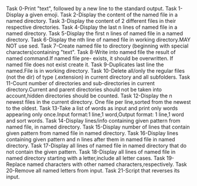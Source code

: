 Task 0-Print "text", followed by a new line to the standard output.
Task 1-Display a given emoji.
Task 2-Display the content of the named file in a named directory.
Task 3-Display the content of 2 different files in their respective directories.
Task 4-Display the last n lines of named file in a named directory.
Task 5-Display the first n lines of named file in a named directory.
Task 6-Display the nth line of named file in working directory.MAY NOT use sed.
Task 7-Create named file to directory (beginning with special characters)containing "text".
Task 8-Write into named file the result of named command.If named file pre- exists, it should be overwritten. If named file does not exist create it.
Task 9-Duplicates last line the named.File is in working directory.
Task 10-Delete all/only the regular files (not the dir) of type (.extension) in current directory and all subfolders.
Task 11-Count number of directories and sub-directories in current directory.Current and parent directories should not be taken into account,hidden directories should be counted.
Task 12-Display the n newest files in the current directory. One file per line,sorted from the newest to the oldest.
Task 13-Take a list of words as input and print only words appearing only once.Input format:1 line,1 word,Output format: 1 line,1 word and sort words.
Task 14-Display lines/info containing given  pattern from named file, in named directory.
Task 15-Display number of lines that contain given pattern from named file in named directory.
Task 16-Display lines containing given pattern and n lines after them in named file in named directory.
Task 17-Display all lines of named file in named directory that do not contain the given pattern.
Task 18-Display all lines of named file in named directory starting with a letter,include all letter cases.
Task 19-Replace named characters with other named characters,respectively.
Task 20-Remove all named letters from input.
Task 21-Script that reverses its input.
